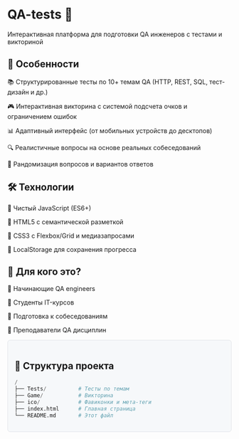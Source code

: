 # QA-tests 🚀
Интерактивная платформа для подготовки QA инженеров с тестами и викториной

## 🌟 Особенности
📚 Структурированные тесты по 10+ темам QA (HTTP, REST, SQL, тест-дизайн и др.)

🎮 Интерактивная викторина с системой подсчета очков и ограничением ошибок

📊 Адаптивный интерфейс (от мобильных устройств до десктопов)

🔍 Реалистичные вопросы на основе реальных собеседований

🔄 Рандомизация вопросов и вариантов ответов



## 🛠 Технологии
🔹 Чистый JavaScript (ES6+)

🔹 HTML5 с семантической разметкой

🔹 CSS3 с Flexbox/Grid и медиазапросами

🔹 LocalStorage для сохранения прогресса



## 🎯 Для кого это?
🔹 Начинающие QA engineers

🔹 Студенты IT-курсов

🔹 Подготовка к собеседованиям

🔹 Преподаватели QA дисциплин


<div style="border: 1px solid #e1e4e8; padding: 15px; border-radius: 6px; background: #f6f8fa; margin: 10px 0;">

## 📂 Структура проекта
```python
/
├── Tests/          # Тесты по темам
├── Game/           # Викторина
├── ico/            # Фавиконки и мета-теги
├── index.html      # Главная страница
└── README.md       # Этот файл
```

</div>
